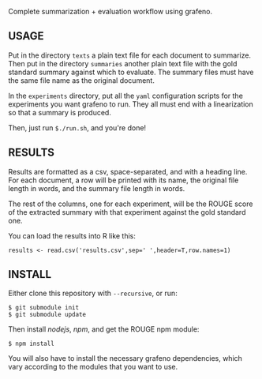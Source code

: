 Complete summarization + evaluation workflow using grafeno.

USAGE
-----
Put in the directory `texts` a plain text file for each document to summarize.
Then put in the directory `summaries` another plain text file with the gold
standard summary against which to evaluate. The summary files must have the same
file name as the original document.

In the `experiments` directory, put all the `yaml` configuration scripts for the
experiments you want grafeno to run. They all must end with a linearization so
that a summary is produced.

Then, just run `$./run.sh`, and you're done!

RESULTS
-------
Results are formatted as a csv, space-separated, and with a
heading line. For each document, a row will be printed with its name, the
original file length in words, and the summary file length in words.

The rest of the columns, one for each experiment, will be the ROUGE score of the
extracted summary with that experiment against the gold standard one.

You can load the results into R like this:
```
results <- read.csv('results.csv',sep=' ',header=T,row.names=1)
```

INSTALL
-------
Either clone this repository with `--recursive`, or run:

```
$ git submodule init
$ git submodule update
```

Then install _nodejs_, _npm_, and get the ROUGE npm module:

```
$ npm install
```

You will also have to install the necessary grafeno dependencies, which vary
according to the modules that you want to use.
